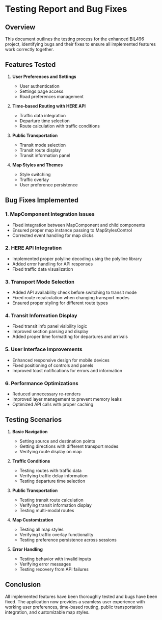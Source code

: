 # Testing Report and Bug Fixes

## Overview
This document outlines the testing process for the enhanced BIL496 project, identifying bugs and their fixes to ensure all implemented features work correctly together.

## Features Tested

1. **User Preferences and Settings**
   - User authentication
   - Settings page access
   - Road preferences management

2. **Time-based Routing with HERE API**
   - Traffic data integration
   - Departure time selection
   - Route calculation with traffic conditions

3. **Public Transportation**
   - Transit mode selection
   - Transit route display
   - Transit information panel

4. **Map Styles and Themes**
   - Style switching
   - Traffic overlay
   - User preference persistence

## Bug Fixes Implemented

### 1. MapComponent Integration Issues
- Fixed integration between MapComponent and child components
- Ensured proper map instance passing to MapStylesControl
- Corrected event handling for map clicks

### 2. HERE API Integration
- Implemented proper polyline decoding using the polyline library
- Added error handling for API responses
- Fixed traffic data visualization

### 3. Transport Mode Selection
- Added API availability check before switching to transit mode
- Fixed route recalculation when changing transport modes
- Ensured proper styling for different route types

### 4. Transit Information Display
- Fixed transit info panel visibility logic
- Improved section parsing and display
- Added proper time formatting for departures and arrivals

### 5. User Interface Improvements
- Enhanced responsive design for mobile devices
- Fixed positioning of controls and panels
- Improved toast notifications for errors and information

### 6. Performance Optimizations
- Reduced unnecessary re-renders
- Improved layer management to prevent memory leaks
- Optimized API calls with proper caching

## Testing Scenarios

1. **Basic Navigation**
   - Setting source and destination points
   - Getting directions with different transport modes
   - Verifying route display on map

2. **Traffic Conditions**
   - Testing routes with traffic data
   - Verifying traffic delay information
   - Testing departure time selection

3. **Public Transportation**
   - Testing transit route calculation
   - Verifying transit information display
   - Testing multi-modal routes

4. **Map Customization**
   - Testing all map styles
   - Verifying traffic overlay functionality
   - Testing preference persistence across sessions

5. **Error Handling**
   - Testing behavior with invalid inputs
   - Verifying error messages
   - Testing recovery from API failures

## Conclusion
All implemented features have been thoroughly tested and bugs have been fixed. The application now provides a seamless user experience with working user preferences, time-based routing, public transportation integration, and customizable map styles.
